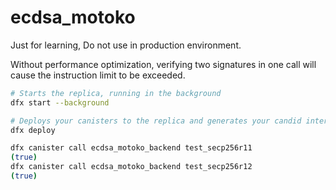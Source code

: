 # ecdsa_motoko

Just for learning, Do not use in production environment.

Without performance optimization, verifying two signatures in one call will cause the instruction limit to be exceeded.

```bash
# Starts the replica, running in the background
dfx start --background

# Deploys your canisters to the replica and generates your candid interface
dfx deploy

dfx canister call ecdsa_motoko_backend test_secp256r11
(true)
dfx canister call ecdsa_motoko_backend test_secp256r12
(true)
```